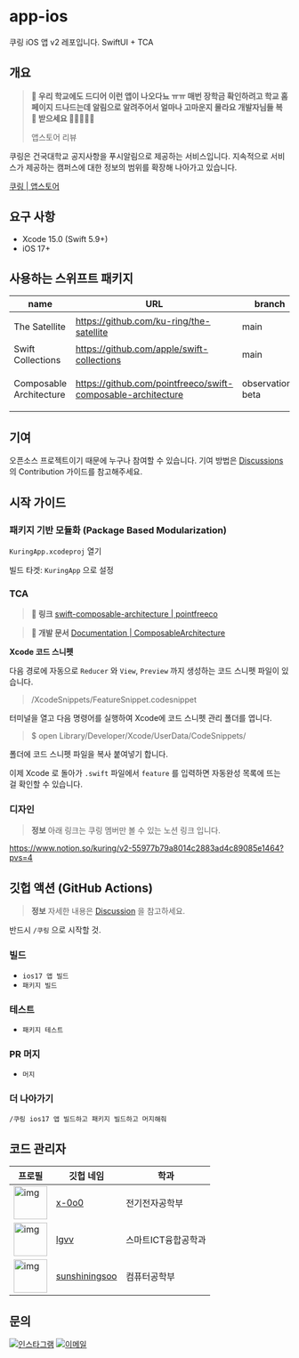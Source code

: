 # app-ios

쿠링 iOS 앱 v2 레포입니다. SwiftUI + TCA

## 개요

> **💬 우리 학교에도 드디어 이런 앱이 나오다뇨 ㅠㅠ 매번 장학금 확인하려고 학교 홈페이지 드나드는데 알림으로 알려주어서 얼마나 고마운지 몰라요 개발자님들 복 🧧 받으세요 🙇‍♀️🙇‍♂️🙇**
> 
> 앱스토어 리뷰

쿠링은 건국대학교 공지사항을 푸시알림으로 제공하는 서비스입니다. 지속적으로 서비스가 제공하는 캠퍼스에 대한 정보의 범위를 확장해 나아가고 있습니다.

[쿠링 |  앱스토어](https://apps.apple.com/kr/app/id1609873520)

## 요구 사항

- Xcode 15.0 (Swift 5.9+)
- iOS 17+

## 사용하는 스위프트 패키지

| name | URL | branch | description |
| ---- | ---- | ------ | ----- |
| The Satellite | https://github.com/ku-ring/the-satellite | main | iOS API 통신모듈  |
| Swift Collections | https://github.com/apple/swift-collections | main | OrderedSet |  
| Composable Architecture | https://github.com/pointfreeco/swift-composable-architecture | observation-beta | TCA 구조를 위한 스위프트 패키지 |

## 기여

오픈소스 프로젝트이기 때문에 누구나 참여할 수 있습니다. 기여 방법은 [Discussions](https://github.com/ku-ring/app-ios-v2/discussions/2) 의 Contribution 가이드를 참고해주세요.

## 시작 가이드

### 패키지 기반 모듈화 (Package Based Modularization)

`KuringApp.xcodeproj` 열기

빌드 타겟: `KuringApp` 으로 설정

### TCA

> **🔗 링크** [swift-composable-architecture | pointfreeco](https://github.com/pointfreeco/swift-composable-architecture)

> **📄 개발 문서** [Documentation | ComposableArchitecture](https://pointfreeco.github.io/swift-composable-architecture/main/documentation/composablearchitecture/)

**Xcode 코드 스니펫**

다음 경로에 자동으로 `Reducer` 와 `View`, `Preview` 까지 생성하는 코드 스니펫 파일이 있습니다.
> /XcodeSnippets/FeatureSnippet.codesnippet

터미널을 열고 다음 명령어를 실행하여 Xcode에 코드 스니펫 관리 폴더를 엽니다.
> $ open Library/Developer/Xcode/UserData/CodeSnippets/

폴더에 코드 스니펫 파일을 복사 붙여넣기 합니다.

이제 Xcode 로 돌아가 `.swift` 파일에서 `feature` 를 입력하면 자동완성 목록에 뜨는 걸 확인할 수 있습니다.

### 디자인

> **정보** 아래 링크는 쿠링 멤버만 볼 수 있는 노션 링크 입니다.

https://www.notion.so/kuring/v2-55977b79a8014c2883ad4c89085e1464?pvs=4

## 깃헙 액션 (GitHub Actions)

> **정보** 자세한 내용은 [Discussion](https://github.com/ku-ring/ios-app/discussions/56) 을 참고하세요.

반드시 `/쿠링` 으로 시작할 것.

### 빌드
- `ios17 앱 빌드`
- `패키지 빌드`

### 테스트
- `패키지 테스트`

### PR 머지
- `머지`

### 더 나아가기
```
/쿠링 ios17 앱 빌드하고 패키지 빌드하고 머지해줘
```

## 코드 관리자

| 프로필 | 깃헙 네임 | 학과 |
| --- | --- | --- |
| <img src="https://github.com/x-0o0.png" alt="img" width="60"/> | [x-0o0](https://github.com/x-0o0) | 전기전자공학부 |
| <img src="https://github.com/lgvv.png" alt="img" width="60"/> | [lgvv](https://github.com/lgvv) | 스마트ICT융합공학과 |
| <img src="https://github.com/sunshiningsoo.png" alt="img" width="60"/> | [sunshiningsoo](https://github.com/sunshiningsoo) | 컴퓨터공학부 |

## 문의

[![인스타그램](https://img.shields.io/badge/@kuring.konkuk-e4405f?style=for-the-badge&logo=instagram&logoColor=white)](https://bit.ly/3JyMWMi)
[![이메일](https://img.shields.io/badge/kuring.korea@gmail.com-168de2?style=for-the-badge&logo=gmail&logoColor=white)](mailto:kuring.korea@gmail.com)
